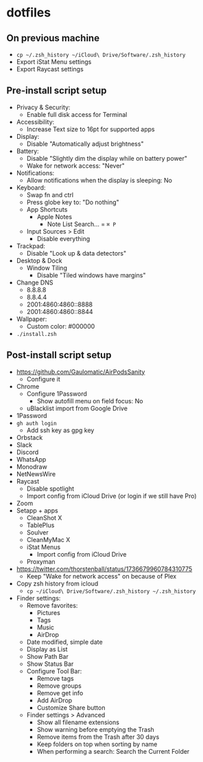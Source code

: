 # dotfiles

## On previous machine

- `cp ~/.zsh_history ~/iCloud\ Drive/Software/.zsh_history`
- Export iStat Menu settings
- Export Raycast settings

## Pre-install script setup

- Privacy & Security:
  - Enable full disk access for Terminal
- Accessibility:
  - Increase Text size to 16pt for supported apps
- Display:
  - Disable "Automatically adjust brightness"
- Battery:
  - Disable "Slightly dim the display while on battery power"
  - Wake for network access: "Never"
- Notifications:
  - Allow notifications when the display is sleeping: No
- Keyboard:
  - Swap fn and ctrl
  - Press globe key to: "Do nothing"
  - App Shortcuts
    - Apple Notes
      - Note List Search... = `⌘ P`
  - Input Sources > Edit
    - Disable everything
- Trackpad:
  - Disable "Look up & data detectors"
- Desktop & Dock
  - Window Tiling
    - Disable "Tiled windows have margins"
- Change DNS
  - 8.8.8.8
  - 8.8.4.4
  - 2001:4860:4860::8888
  - 2001:4860:4860::8844
- Wallpaper:
  - Custom color: #000000
- `./install.zsh`

## Post-install script setup

- https://github.com/Gaulomatic/AirPodsSanity
  - Configure it
- Chrome
  - Configure 1Password
    - Show autofill menu on field focus: No
  - uBlacklist import from Google Drive
- 1Password
- `gh auth login`
  - Add ssh key as gpg key
- Orbstack
- Slack
- Discord
- WhatsApp
- Monodraw
- NetNewsWire
- Raycast
  - Disable spotlight
  - Import config from iCloud Drive (or login if we still have Pro)
- Zoom
- Setapp + apps
  - CleanShot X
  - TablePlus
  - Soulver
  - CleanMyMac X
  - iStat Menus
    - Import config from iCloud Drive
  - Proxyman
- https://twitter.com/thorstenball/status/1736679960784310775
  - Keep "Wake for network access" on because of Plex
- Copy zsh history from icloud
  - `cp ~/iCloud\ Drive/Software/.zsh_history ~/.zsh_history`
- Finder settings:
  - Remove favorites:
    - Pictures
    - Tags
    - Music
    - AirDrop
  - Date modified, simple date
  - Display as List
  - Show Path Bar
  - Show Status Bar
  - Configure Tool Bar:
    - Remove tags
    - Remove groups
    - Remove get info
    - Add AirDrop
    - Customize Share button
  - Finder settings > Advanced
    - Show all filename extensions
    - Show warning before emptying the Trash
    - Remove items from the Trash after 30 days
    - Keep folders on top when sorting by name
    - When performing a search: Search the Current Folder

